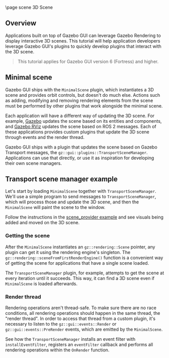 \page scene 3D Scene

## Overview

Applications built on top of Gazebo GUI can leverage Gazebo Rendering
to display interactive 3D scenes. This tutorial will help application developers
leverage Gazebo GUI's plugins to quickly develop plugins that interact with
the 3D scene.

> This tutorial applies for Gazebo GUI version 6 (Fortress) and higher.

## Minimal scene

Gazebo GUI ships with the `MinimalScene` plugin, which instantiates a 3D
scene and provides orbit controls, but doesn't do much else. Actions such as
adding, modifying and removing rendering elements from the scene must be
performed by other plugins that work alongside the minimal scene.

Each application will have a different way of updating the 3D scene. For example,
[Gazebo](https://gazebosim.org/libs/gazebo) updates the scene
based on its entities and components, and
[Gazebo RViz](https://github.com/gazebosim/gz-rviz/)
updates the scene based on ROS 2 messages. Each of these applications provides
custom plugins that update the 3D scene through events and the render thread.

Gazebo GUI ships with a plugin that updates the scene based on Gazebo
Transport messages, the `gz::gui::plugins::TransportSceneManager`.
Applications can use that directly, or use it as inspiration for developing
their own scene managers.

## Transport scene manager example

Let's start by loading `MinimalScene` together with `TransportSceneManager`.
We'll use a simple program to send messages to `TransportSceneManager`, which
will process those and update the 3D scene, and then the `MinimalScene` will
paint the scene to the window.

Follow the instructions in the
[scene_provider example](https://github.com/gazebosim/gz-gui/tree/gz-gui10/examples/standalone/scene_provider)
and see visuals being added and moved on the 3D scene.

### Getting the scene

After the `MinimalScene` instantiates an `gz::rendering::Scene` pointer,
any plugin can get it using the rendering engine's singleton. The
`gz::rendering::sceneFromFirstRenderEngine()`
function is a convenient way of getting the scene for applications that
have a single scene loaded.

The `TransportSceneManager` plugin, for example, attempts to get the scene at
every iteration until it succeeds. This way, it can find a 3D scene even if
`MinimalScene` is loaded afterwards.

### Render thread

Rendering operations aren't thread-safe. To make sure there are no race
conditions, all rendering operations should happen in the same thread, the
"render thread". In order to access that thread from a custom plugin, it's
necessary to listen to the `gz::gui::events::Render` or
`gz::gui::events::PreRender` events, which are
emitted by the `MinimalScene`.

See how the `TransportSceneManager` installs an event filter with
`installEventFilter`, registers an `eventFilter` callback and performs all
rendering operations within the `OnRender` function.

